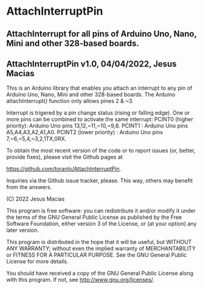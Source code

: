 # AttachInterruptPin
## AttachInterrupt for all pins of Arduino Uno, Nano, Mini and other 328-based boards.

AttachInterruptPin v1.0, 04/04/2022, Jesus Macias
--------------------------------------------------------------------------------

This is an Arduino library that enables you attach an interrupt to any pin of 
Arduino Uno, Nano, Mini and other 328-based 
boards.
The Arduino attachInterrupt() function only allows pines 2 & ~3.

Interrupt is trigered by a pin change status (rising or falling edge).
One or more pins can be combined to activate the same interrupt:
 PCINT0 (higher priority): Arduino Uno pins 13,12,~11,~10,~9,8.
 PCINT1                  : Arduino Uno pins A5,A4,A3,A2,A1,A0.
 PCINT2 (lower priority) : Arduino Uno pins 7,~6,~5,4,~3,2,1TX,0RX.

To obtain the most recent version of the code or to report issues (or, better, 
provide fixes), please visit the Github pages at

<https://github.com/toranlo/AttachInterruptPin>.


Inquiries via the Github issue tracker, please.  This way, others may benefit
from the answers.

(C) 2022 Jesus Macias

This program is free software: you can redistribute it and/or modify
it under the terms of the GNU General Public License as published by
the Free Software Foundation, either version 3 of the License, or
(at your option) any later version.

This program is distributed in the hope that it will be useful,
but WITHOUT ANY WARRANTY; without even the implied warranty of
MERCHANTABILITY or FITNESS FOR A PARTICULAR PURPOSE.  See the
GNU General Public License for more details.

You should have received a copy of the GNU General Public License
along with this program.  If not, see <http://www.gnu.org/licenses/>.
